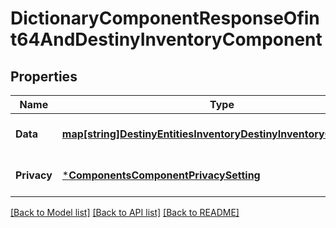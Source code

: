 # DictionaryComponentResponseOfint64AndDestinyInventoryComponent

## Properties
Name | Type | Description | Notes
------------ | ------------- | ------------- | -------------
**Data** | [**map[string]DestinyEntitiesInventoryDestinyInventoryComponent**](Destiny.Entities.Inventory.DestinyInventoryComponent.md) |  | [optional] [default to null]
**Privacy** | [***ComponentsComponentPrivacySetting**](Components.ComponentPrivacySetting.md) |  | [optional] [default to null]

[[Back to Model list]](../README.md#documentation-for-models) [[Back to API list]](../README.md#documentation-for-api-endpoints) [[Back to README]](../README.md)


